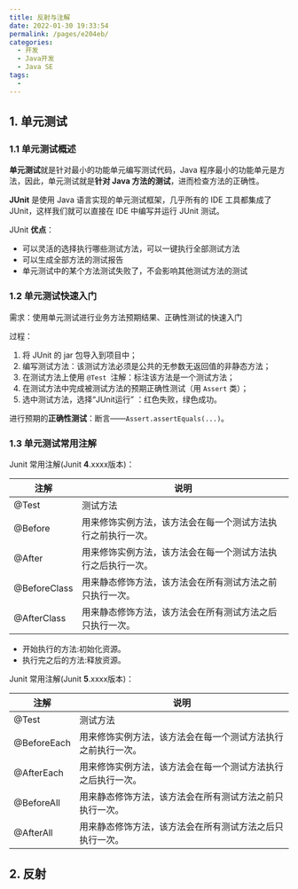 ```yaml
---
title: 反射与注解
date: 2022-01-30 19:33:54
permalink: /pages/e204eb/
categories:
  - 开发
  - Java开发
  - Java SE
tags:
  - 
---
```

## 1. 单元测试

### 1.1 单元测试概述

**单元测试**就是针对最小的功能单元编写测试代码，Java 程序最小的功能单元是方法，因此，单元测试就是**针对 Java 方法的测试**，进而检查方法的正确性。

**JUnit** 是使用 Java 语言实现的单元测试框架，几乎所有的 IDE 工具都集成了 JUnit，这样我们就可以直接在 IDE 中编写并运行 JUnit 测试。

JUnit **优点**：

+ 可以灵活的选择执行哪些测试方法，可以一键执行全部测试方法
+ 可以生成全部方法的测试报告
+ 单元测试中的某个方法测试失败了，不会影响其他测试方法的测试

### 1.2 单元测试快速入门

需求：使用单元测试进行业务方法预期结果、正确性测试的快速入门

过程：

1. 将 JUnit 的 jar 包导入到项目中；
2. 编写测试方法：该测试方法必须是公共的无参数无返回值的非静态方法；
3. 在测试方法上使用 `@Test `注解：标注该方法是一个测试方法；
4. 在测试方法中完成被测试方法的预期正确性测试（用 `Assert` 类）；
5. 选中测试方法，选择“JUnit运行” ：红色失败，绿色成功。

进行预期的**正确性测试**：断言——`Assert.assertEquals(...)`。

### 1.3 单元测试常用注解

Junit 常用注解(Junit **4**.xxxx版本)：

| 注解         | 说明                                                         |
| ------------ | ------------------------------------------------------------ |
| @Test        | 测试方法                                                     |
| @Before      | 用来修饰实例方法，该方法会在每一个测试方法执行之前执行一次。 |
| @After       | 用来修饰实例方法，该方法会在每一个测试方法执行之后执行一次。 |
| @BeforeClass | 用来静态修饰方法，该方法会在所有测试方法之前只执行一次。     |
| @AfterClass  | 用来静态修饰方法，该方法会在所有测试方法之后只执行一次。     |

+ 开始执行的方法:初始化资源。
+ 执行完之后的方法:释放资源。

Junit 常用注解(Junit **5**.xxxx版本)：

| 注解        | 说明                                                         |
| ----------- | ------------------------------------------------------------ |
| @Test       | 测试方法                                                     |
| @BeforeEach | 用来修饰实例方法，该方法会在每一个测试方法执行之前执行一次。 |
| @AfterEach  | 用来修饰实例方法，该方法会在每一个测试方法执行之后执行一次。 |
| @BeforeAll  | 用来静态修饰方法，该方法会在所有测试方法之前只执行一次。     |
| @AfterAll   | 用来静态修饰方法，该方法会在所有测试方法之后只执行一次。     |

## 2. 反射

